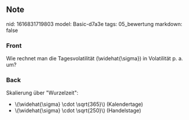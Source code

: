 ## Note
nid: 1616831719803
model: Basic-d7a3e
tags: 05_bewertung
markdown: false

### Front
Wie rechnet man die Tagesvolatilität \(\widehat{\sigma}\) in Volatilität p. a. um?

### Back
Skalierung über "Wurzelzeit":<div>
<div><ul>
<li>\(\widehat{\sigma} \cdot \sqrt{365}\) (Kalendertage)</li>
<li>\(\widehat{\sigma} \cdot \sqrt{250}\) (Handelstage)</li>
</ul>
</div></div>

